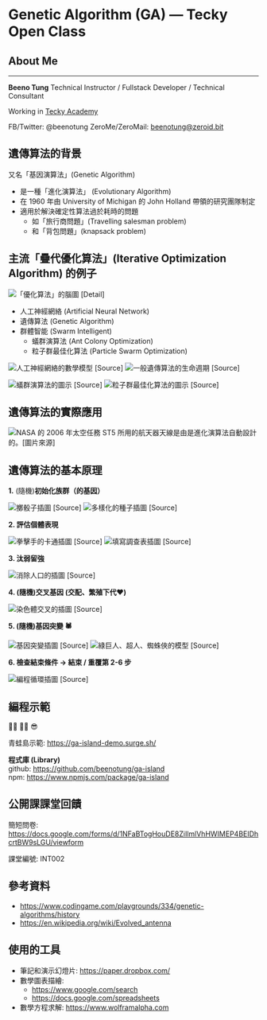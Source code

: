 # Genetic Algorithm (GA) — Tecky Open Class

## About Me
****
**Beeno Tung**
Technical Instructor / Fullstack Developer / Technical Consultant

Working in [Tecky Academy](https://tecky.io/)

FB/Twitter: @beenotung
ZeroMe/ZeroMail: beenotung@zeroid.bit

## 遺傳算法的背景

又名「基因演算法」(Genetic Algorithm)

- 是一種「進化演算法」 (Evolutionary Algorithm)
- 在 1960 年由 University of Michigan 的 John Holland 帶領的研究團隊制定
- 適用於解決確定性算法過於耗時的問題
    - 如「旅行商問題」(Travelling salesman problem)
    - 和「背包問題」(knapsack problem)


## 主流「疊代優化算法」(Iterative Optimization Algorithm) 的例子
![「優化算法」的腦圖 [Detail]](https://paper-attachments.dropbox.com/s_BA3064662D2FD0489CB4233959A44C5E2E66CFA33F6C3E9B4744A1BE9CC2B317_1610434465312_1.png)

- 人工神經網絡 (Artificial Neural Network)
- 遺傳算法 (Genetic Algorithm)
- 群體智能 (Swarm Intelligent)
    - 蟻群演算法 (Ant Colony Optimization)
    - 粒子群最佳化算法 (Particle Swarm Optimization)

![人工神經網絡的數學模型 [Source]](https://www.researchgate.net/profile/Sandra_Vieira5/publication/312205163/figure/fig1/AS:453658144972800@1485171938968/a-The-building-block-of-deep-neural-networks-artificial-neuron-or-node-Each-input-x.png)
![一般遺傳算法的生命週期 [Source]](https://paperswithcode.com/media/methods/gadiagram-300x196_jThbitI.png)

![蟻群演算法的圖示 [Source]](https://paper-attachments.dropbox.com/s_BA3064662D2FD0489CB4233959A44C5E2E66CFA33F6C3E9B4744A1BE9CC2B317_1610428132581_1-s2.0-S1568494613000264-gr3.sml.gif)
![粒子群最佳化算法的圖示  [Source]](https://paper-attachments.dropbox.com/s_BA3064662D2FD0489CB4233959A44C5E2E66CFA33F6C3E9B4744A1BE9CC2B317_1610428511118_index.jpeg)

## 遺傳算法的實際應用


![NASA 的 2006 年太空任務 ST5 所用的航天器天線是由是進化演算法自動設計的。[圖片來源]](https://upload.wikimedia.org/wikipedia/commons/f/ff/St_5-xband-antenna.jpg)

## 遺傳算法的基本原理

**1.** (隨機)**初始化族群（的基因）**

![擲骰子插圖 [Source]](https://diarmuidbrodie.files.wordpress.com/2017/12/cropped-rolling-dice1.jpg)
![多樣化的種子插圖 [Source]](https://paper-attachments.dropbox.com/s_BA3064662D2FD0489CB4233959A44C5E2E66CFA33F6C3E9B4744A1BE9CC2B317_1610439266546_1280px-_.jpg)


**2. 評估個體表現**

![拳擊手的卡通插圖 [Source]](https://paper-attachments.dropbox.com/s_BA3064662D2FD0489CB4233959A44C5E2E66CFA33F6C3E9B4744A1BE9CC2B317_1610439578806_images.jpg)
![填寫調查表插圖 [Source]](https://paper-attachments.dropbox.com/s_BA3064662D2FD0489CB4233959A44C5E2E66CFA33F6C3E9B4744A1BE9CC2B317_1610440464430_4ec65bbf3747a8f2c8c5d5d30c73-1570335.jpgd.jpg)


**3. 汰弱留強**

![消除人口的插圖 [Source]](https://thumbs.dreamstime.com/b/death-rate-mortality-part-population-dead-dying-people-danger-threat-extinction-dangeorus-elimination-reduction-173483114.jpg)


**4. (隨機)交叉基因 (交配、繁殖下代❤️)**

![染色體交叉的插圖 [Source]](https://cdn.pixabay.com/photo/2012/04/25/01/02/science-41525_960_720.png)


**5. (隨機)基因突變 🕷️**

![基因突變插圖 [Source]](https://media.nature.com/lw800/magazine-assets/d41586-019-03536-x/d41586-019-03536-x_17373716.jpg)
![綠巨人、超人、蜘蛛俠的模型 [Source]](https://paper-attachments.dropbox.com/s_BA3064662D2FD0489CB4233959A44C5E2E66CFA33F6C3E9B4744A1BE9CC2B317_1610441238802_superheroes_incredible_hulk_superman_spiderman_comics_heroes_powerful_power-559597.jpgd.jpg)


**6. 檢查結束條件 → 結束 / 重覆第 2-6 步**

![編程循環插圖 [Source]](https://images.weserv.nl/?url=http://net-informations.com/python/flow/img/break.png)

## 編程示範

👩‍💻 👨‍💻 😎 

青蛙島示範: https://ga-island-demo.surge.sh/

**程式庫 (Library)**<br>
github: https://github.com/beenotung/ga-island<br>
npm: https://www.npmjs.com/package/ga-island

## 公開課課堂回饋

簡短問卷: https://docs.google.com/forms/d/1NFaBTogHouDE8ZiIlmlVhHWIMEP4BEIDhcrtBW9sLGU/viewform

課堂編號: INT002

## 參考資料
- https://www.codingame.com/playgrounds/334/genetic-algorithms/history
- https://en.wikipedia.org/wiki/Evolved_antenna

## 使用的工具
- 筆記和演示幻燈片: https://paper.dropbox.com/
- 數學圖表描繪:
    - https://www.google.com/search
    - https://docs.google.com/spreadsheets
- 數學方程求解: https://www.wolframalpha.com

